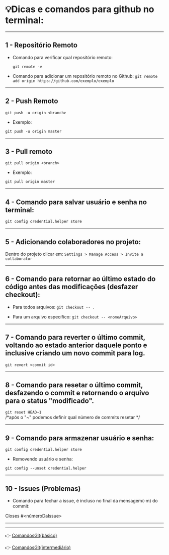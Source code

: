 # :bulb:Dicas e comandos para github no terminal:

---


## 1 - Repositório Remoto

* Comando para verificar qual repositório remoto:

    `git remote -v`

 * Comando para adicionar um repositório remoto no Github:
    `git remote add origin https://github.com/exemplo/exemplo`

---

## 2 - Push Remoto

`git push -u origin <branch>`

* Exemplo:

`git push -u origin master`

---

## 3 - Pull remoto

`git pull origin <branch>`

* Exemplo:

`git pull origin master`

---

## 4 - Comando para salvar usuário e senha no terminal:

`git config credential.helper store`

---

## 5 - Adicionando colaboradores no projeto:

Dentro do projeto clicar em: `Settings > Manage Access > Invite a collaborator`

---

## 6 - Comando para retornar ao último estado do código antes das modificações (desfazer checkout):

* Para todos arquivos:
    `git checkout -- .`

* Para um arquivo específico:
    `git checkout -- <nomeArquivo>`

---

## 7 - Comando para reverter o último commit, voltando ao estado anterior daquele ponto e inclusive criando um novo commit para log.

`git revert <commit id>`

---

## 8 - Comando para resetar o último commit, desfazendo o commit e retornando o arquivo para o status "modificado".

`git reset HEAD~1`  
 /*após o "~" podemos definir qual número  de commits resetar */

---

## 9 - Comando para armazenar usuário e senha:

`git config credential.helper store`

* Removendo usuário e senha:

`git config --unset credential.helper`

---

## 10 - Issues (Problemas)

* Comando para fechar a issue, é incluso no final da mensagem(-m) do commit:

Closes #<númeroDaIssue>

---
---

:point_right: [ComandosGit(básico)](https://github.com/Dev-HideyukiTakahashi/Git-Github/blob/main/ComandosGit(b%C3%A1sico).MD)

:point_right: [ComandosGit(intermediário)](https://github.com/Dev-HideyukiTakahashi/Git-Github/blob/main/ComandosGit(intermedi%C3%A1rio).MD) 







